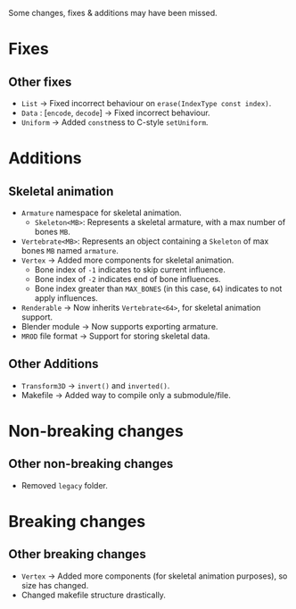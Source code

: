 Some changes, fixes & additions may have been missed.

# Fixes

## Other fixes

- `List` → Fixed incorrect behaviour on `erase(IndexType const index)`.
- `Data` : \[`encode`, `decode`\] → Fixed incorrect behaviour.
- `Uniform` → Added `const`ness to C-style `setUniform`.

# Additions

## Skeletal animation

- `Armature` namespace for skeletal animation.
	- `Skeleton<MB>`: Represents a skeletal armature, with a max number of bones `MB`.
- `Vertebrate<MB>`: Represents an object containing a `Skeleton` of max bones `MB` named `armature`.
- `Vertex` → Added more components for skeletal animation.
	- Bone index of `-1` indicates to skip current influence.
	- Bone index of `-2` indicates end of bone influences.
	- Bone index greater than `MAX_BONES` (in this case, `64`) indicates to not apply influences.
- `Renderable` → Now inherits `Vertebrate<64>`, for skeletal animation support.
- Blender module → Now supports exporting armature.
- `MROD` file format → Support for storing skeletal data.

## Other Additions

- `Transform3D` → `invert()` and `inverted()`.
- Makefile → Added way to compile only a submodule/file.

# Non-breaking changes

## Other non-breaking changes

- Removed `legacy` folder.

# Breaking changes

## Other breaking changes

- `Vertex` → Added more components (for skeletal animation purposes), so size has changed.
- Changed makefile structure drastically.